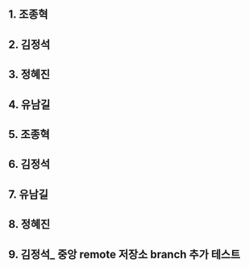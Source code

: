 ## 1. 조종혁
## 2. 김정석
## 3. 정혜진
## 4. 유남길
## 5. 조종혁
## 6. 김정석
## 7. 유남길 
## 8. 정혜진
## 9. 김정석_ 중앙 remote 저장소 branch 추가 테스트